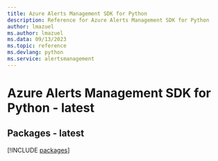 ```yaml
---
title: Azure Alerts Management SDK for Python
description: Reference for Azure Alerts Management SDK for Python
author: lmazuel
ms.author: lmazuel
ms.data: 09/13/2023
ms.topic: reference
ms.devlang: python
ms.service: alertsmanagement
---
```

# Azure Alerts Management SDK for Python - latest
## Packages - latest
[!INCLUDE [packages](alerts-management-index.md)]